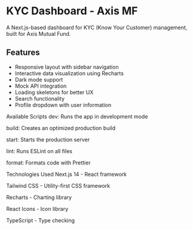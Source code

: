 # KYC Dashboard - Axis MF

A Next.js-based dashboard for KYC (Know Your Customer) management, built for Axis Mutual Fund.


## Features

- Responsive layout with sidebar navigation
- Interactive data visualization using Recharts
- Dark mode support
- Mock API integration
- Loading skeletons for better UX
- Search functionality
- Profile dropdown with user information


Available Scripts
dev: Runs the app in development mode

build: Creates an optimized production build

start: Starts the production server

lint: Runs ESLint on all files

format: Formats code with Prettier

Technologies Used
Next.js 14 - React framework

Tailwind CSS - Utility-first CSS framework

Recharts - Charting library

React Icons - Icon library

TypeScript - Type checking
